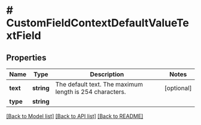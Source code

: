 # # CustomFieldContextDefaultValueTextField

## Properties

Name | Type | Description | Notes
------------ | ------------- | ------------- | -------------
**text** | **string** | The default text. The maximum length is 254 characters. | [optional]
**type** | **string** |  |

[[Back to Model list]](../../README.md#models) [[Back to API list]](../../README.md#endpoints) [[Back to README]](../../README.md)

